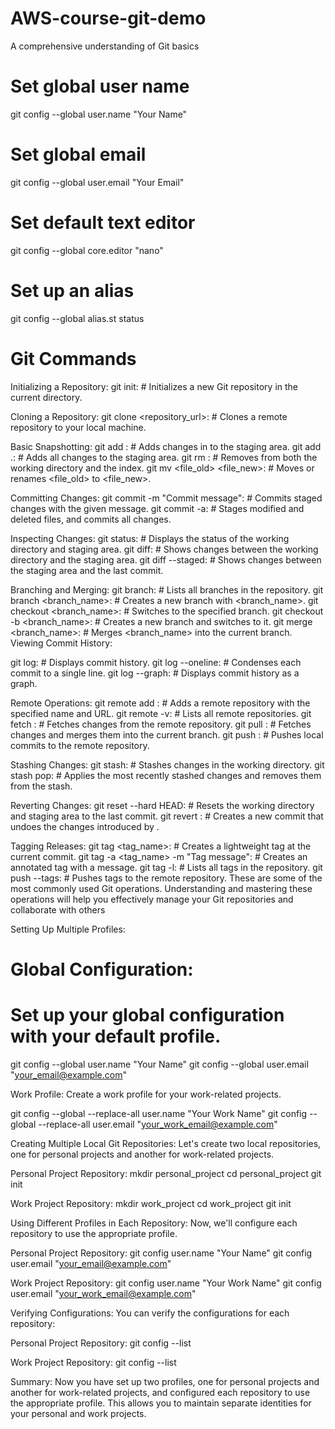 # AWS-course-git-demo
A comprehensive understanding of Git basics


# Set global user name
git config --global user.name "Your Name"

# Set global email
git config --global user.email "Your Email"

# Set default text editor
git config --global core.editor "nano"

# Set up an alias
git config --global alias.st status

# Git Commands
Initializing a Repository:
git init: # Initializes a new Git repository in the current directory.

Cloning a Repository:
git clone <repository_url>: # Clones a remote repository to your local machine.

Basic Snapshotting:
git add <file>: # Adds changes in <file> to the staging area.
git add .: # Adds all changes to the staging area.
git rm <file>: # Removes <file> from both the working directory and the index.
git mv <file_old> <file_new>: # Moves or renames <file_old> to <file_new>.

Committing Changes:
git commit -m "Commit message": # Commits staged changes with the given message.
git commit -a: # Stages modified and deleted files, and commits all changes.

Inspecting Changes:
git status: # Displays the status of the working directory and staging area.
git diff: # Shows changes between the working directory and the staging area.
git diff --staged: # Shows changes between the staging area and the last commit.

Branching and Merging:
git branch: # Lists all branches in the repository.
git branch <branch_name>: # Creates a new branch with <branch_name>.
git checkout <branch_name>: # Switches to the specified branch.
git checkout -b <branch_name>: # Creates a new branch and switches to it.
git merge <branch_name>: # Merges <branch_name> into the current branch.
Viewing Commit History:

git log: # Displays commit history.
git log --oneline: # Condenses each commit to a single line.
git log --graph: # Displays commit history as a graph.

Remote Operations:
git remote add <name> <url>: # Adds a remote repository with the specified name and URL.
git remote -v: # Lists all remote repositories.
git fetch <remote>: # Fetches changes from the remote repository.
git pull <remote> <branch>: # Fetches changes and merges them into the current branch.
git push <remote> <branch>: # Pushes local commits to the remote repository.

Stashing Changes:
git stash: # Stashes changes in the working directory.
git stash pop: # Applies the most recently stashed changes and removes them from the stash.

Reverting Changes:
git reset --hard HEAD: # Resets the working directory and staging area to the last commit.
git revert <commit>: # Creates a new commit that undoes the changes introduced by <commit>.

Tagging Releases:
git tag <tag_name>: # Creates a lightweight tag at the current commit.
git tag -a <tag_name> -m "Tag message": # Creates an annotated tag with a message.
git tag -l: # Lists all tags in the repository.
git push --tags: # Pushes tags to the remote repository.
These are some of the most commonly used Git operations. Understanding and mastering these operations will help you effectively manage your Git repositories and collaborate with others

 Setting Up Multiple Profiles:
# Global Configuration:
# Set up your global configuration with your default profile.

git config --global user.name "Your Name"
git config --global user.email "your_email@example.com"


Work Profile:
Create a work profile for your work-related projects.

git config --global --replace-all user.name "Your Work Name"
git config --global --replace-all user.email "your_work_email@example.com"

Creating Multiple Local Git Repositories:
Let's create two local repositories, one for personal projects and another for work-related projects.

Personal Project Repository:
mkdir personal_project
cd personal_project
git init


Work Project Repository:
mkdir work_project
cd work_project
git init

Using Different Profiles in Each Repository:
Now, we'll configure each repository to use the appropriate profile.

Personal Project Repository:
git config user.name "Your Name"
git config user.email "your_email@example.com"

Work Project Repository:
git config user.name "Your Work Name"
git config user.email "your_work_email@example.com"

Verifying Configurations:
You can verify the configurations for each repository:

Personal Project Repository:
git config --list

Work Project Repository:
git config --list

Summary:
Now you have set up two profiles, one for personal projects and another for work-related projects, and configured each repository to use the appropriate profile. This allows you to maintain separate identities for your personal and work projects.

